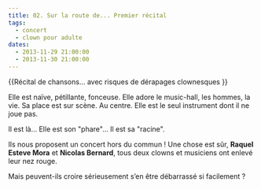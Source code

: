 ```yaml
---
title: 02. Sur la route de... Premier récital
tags: 
  - concert
  - clown pour adulte
dates:
  - 2013-11-29 21:00:00
  - 2013-11-30 21:00:00
---
```


{{Récital de chansons... avec risques de dérapages clownesques
}}

Elle est naïve, pétillante, fonceuse.  Elle adore le music-hall, les hommes, la vie. Sa place est sur scène. Au centre. Elle est le seul instrument dont il ne joue pas.

Il est là… Elle est son "phare"… Il est sa "racine". 

Ils nous proposent un concert hors du commun ! Une chose est sûr, **Raquel Esteve Mora** et **Nicolas Bernard**, tous deux clowns et musiciens ont enlevé leur nez rouge.

Mais peuvent-ils croire sérieusement s’en être débarrassé si facilement ?

